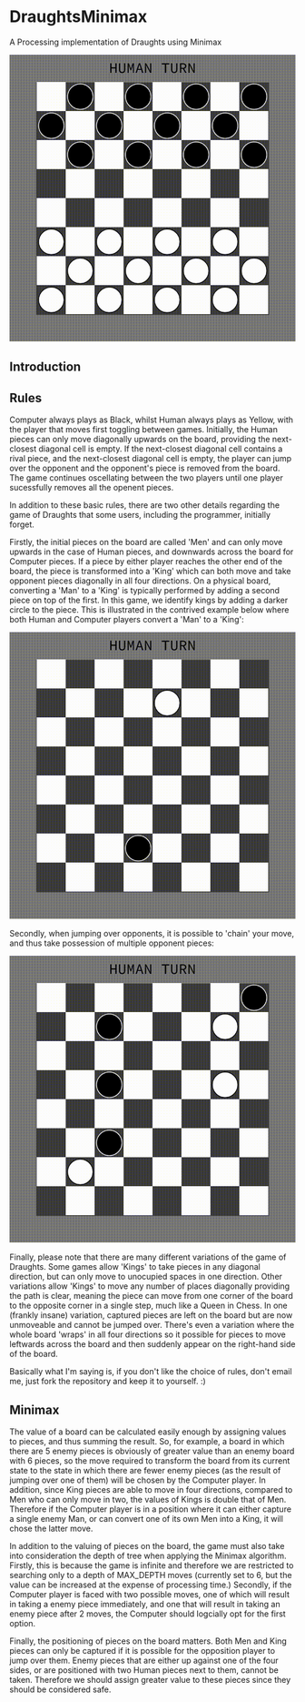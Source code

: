 # DraughtsMinimax
A Processing implementation of Draughts using Minimax

![Screenshot](https://github.com/James-P-D/DraughtsMinimax/blob/master/Screenshot.gif)

## Introduction



## Rules

Computer always plays as Black, whilst Human always plays as Yellow, with the player that moves first toggling between games. Initially, the Human pieces can only move diagonally upwards on the board, providing the next-closest diagonal cell is empty. If the next-closest diagonal cell contains a rival piece, and the next-closest diagonal cell is empty, the player can jump over the opponent and the opponent's piece is removed from the board. The game continues oscellating between the two players until one player sucessfully removes all the openent pieces.

In addition to these basic rules, there are two other details regarding the game of Draughts that some users, including the programmer, initially forget.

Firstly, the initial pieces on the board are called 'Men' and can only move upwards in the case of Human pieces, and downwards across the board for Computer pieces. If a piece by either player reaches the other end of the board, the piece is transformed into a 'King' which can both move and take opponent pieces diagonally in all four directions. On a physical board, converting a 'Man' to a 'King' is typically performed by adding a second piece on top of the first. In this game, we identify kings by adding a darker circle to the piece. This is illustrated in the contrived example below where both Human and Computer players convert a 'Man' to a 'King':

![Screenshot](https://github.com/James-P-D/DraughtsMinimax/blob/master/Kings.gif)

Secondly, when jumping over opponents, it is possible to 'chain' your move, and thus take possession of multiple opponent pieces:

![Screenshot](https://github.com/James-P-D/DraughtsMinimax/blob/master/Chaining.gif)

Finally, please note that there are many different variations of the game of Draughts. Some games allow 'Kings' to take pieces in any diagonal direction, but can only move to unocupied spaces in one direction. Other variations allow 'Kings' to move any number of places diagonally providing the path is clear, meaning the piece can move from one corner of the board to the opposite corner in a single step, much like a Queen in Chess. In one (frankly insane) variation, captured pieces are left on the board but are now unmoveable and cannot be jumped over. There's even a variation where the whole board 'wraps' in all four directions so it possible for pieces to move leftwards across the board and then suddenly appear on the right-hand side of the board.

Basically what I'm saying is, if you don't like the choice of rules, don't email me, just fork the repository and keep it to yourself. :)

## Minimax

The value of a board can be calculated easily enough by assigning values to pieces, and thus summing the result. So, for example, a board in which there are 5 enemy pieces is obviously of greater value than an enemy board with 6 pieces, so the move required to transform the board from its current state to the state in which there are fewer enemy pieces (as the result of jumping over one of them) will be chosen by the Computer player. In addition, since King pieces are able to move in four directions, compared to Men who can only move in two, the values of Kings is double that of Men. Therefore if the Computer player is in a position where it can either capture a single enemy Man, or can convert one of its own Men into a King, it will chose the latter move.

In addition to the valuing of pieces on the board, the game must also take into consideration the depth of tree when applying the Minimax algorithm. Firstly, this is because the game is infinite and therefore we are restricted to searching only to a depth of MAX_DEPTH moves (currently set to 6, but the value can be increased at the expense of processing time.) Secondly, if the Computer player is faced with two possible moves, one of which will result in taking a enemy piece immediately, and one that will result in taking an enemy piece after 2 moves, the Computer should logcially opt for the first option.

Finally, the positioning of pieces on the board matters. Both Men and King pieces can only be captured if it is possible for the opposition player to jump over them. Enemy pieces that are either up against one of the four sides, or are positioned with two Human pieces next to them, cannot be taken. Therefore we should assign greater value to these pieces since they should be considered safe.
